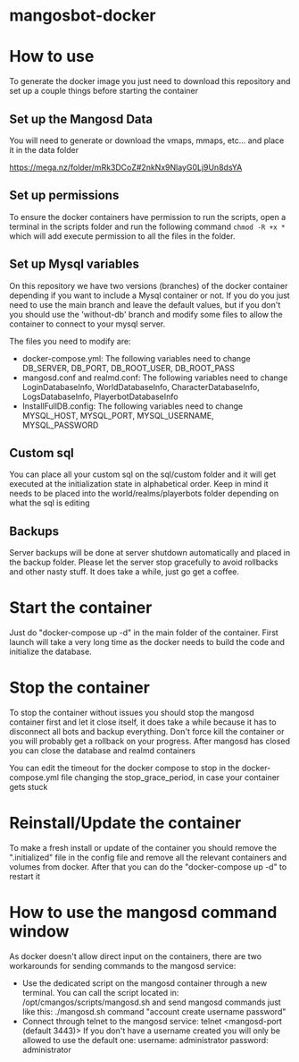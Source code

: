 # mangosbot-docker

# How to use
To generate the docker image you just need to download this repository and set up a couple things before starting the container

## Set up the Mangosd Data
You will need to generate or download the vmaps, mmaps, etc...  and place it in the data folder

https://mega.nz/folder/mRk3DCoZ#2nkNx9NlayG0Lj9Un8dsYA

## Set up permissions
To ensure the docker containers have permission to run the scripts, open a terminal in the scripts folder and run the following command `chmod -R +x *` which will add execute permission to all the files in the folder.

## Set up Mysql variables
On this repository we have two versions (branches) of the docker container depending if you want to include a Mysql container or not. If you do you just need to use the main branch and leave the default values, but if you don't you should use the 'without-db' branch and modify some files to allow the container to connect to your mysql server.

The files you need to modify are:
- docker-compose.yml: The following variables need to change DB_SERVER, DB_PORT, DB_ROOT_USER, DB_ROOT_PASS
- mangosd.conf and realmd.conf: The following variables need to change LoginDatabaseInfo, WorldDatabaseInfo, CharacterDatabaseInfo, LogsDatabaseInfo, PlayerbotDatabaseInfo
- InstallFullDB.config: The following variables need to change MYSQL_HOST, MYSQL_PORT, MYSQL_USERNAME, MYSQL_PASSWORD

## Custom sql
You can place all your custom sql on the sql/custom folder and it will get executed at the initialization state in alphabetical order. Keep in mind it needs to be placed into the world/realms/playerbots folder depending on what the sql is editing

## Backups
Server backups will be done at server shutdown automatically and placed in the backup folder. Please let the server stop gracefully to avoid rollbacks and other nasty stuff. It does take a while, just go get a coffee.

# Start the container
Just do "docker-compose up -d" in the main folder of the container. First launch will take a very long time as the docker needs to build the code and initialize the database.

# Stop the container
To stop the container without issues you should stop the mangosd container first and let it close itself, it does take a while because it has to disconnect all bots and backup everything. Don't force kill the container or you will probably get a rollback on your progress. After mangosd has closed you can close the database and realmd containers

You can edit the timeout for the docker compose to stop in the docker-compose.yml file changing the stop_grace_period, in case your container gets stuck

# Reinstall/Update the container
To make a fresh install or update of the container you should remove the ".initialized" file in the config file and remove all the relevant containers and volumes from docker. After that you can do the "docker-compose up -d" to restart it

# How to use the mangosd command window
As docker doesn't allow direct input on the containers, there are two workarounds for sending commands to the mangosd service:

- Use the dedicated script on the mangosd container through a new terminal. You can call the script located in: /opt/cmangos/scripts/mangosd.sh and send mangosd commands just like this: ./mangosd.sh command "account create username password"
- Connect through telnet to the mangosd service: telnet <docker-ip> <mangosd-port (default 3443)> If you don't have a username created you will only be allowed to use the default one: username: administrator password: administrator
